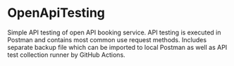 # OpenApiTesting 
Simple API testing of open API booking service. API testing is executed in Postman and contains most common use request methods. 
Includes separate backup file which can be imported to local Postman as well as API test collection runner by GitHub Actions. 

